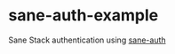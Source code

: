 # sane-auth-example

Sane Stack authentication using [sane-auth](https://github.com/sane/sane-auth)
